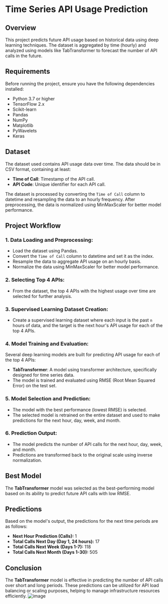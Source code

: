 # Time Series API Usage Prediction

## Overview

This project predicts future API usage based on historical data using deep learning techniques. The dataset is aggregated by time (hourly) and analyzed using models like TabTransformer to forecast the number of API calls in the future.

## Requirements

Before running the project, ensure you have the following dependencies installed:

- Python 3.7 or higher
- TensorFlow 2.x
- Scikit-learn
- Pandas
- NumPy
- Matplotlib
- PyWavelets
- Keras
## Dataset

The dataset used contains API usage data over time. The data should be in CSV format, containing at least:

- **Time of Call**: Timestamp of the API call.
- **API Code**: Unique identifier for each API call.

The dataset is processed by converting the `Time of Call` column to datetime and resampling the data to an hourly frequency. After preprocessing, the data is normalized using MinMaxScaler for better model performance.

## Project Workflow

### 1. Data Loading and Preprocessing:
- Load the dataset using Pandas.
- Convert the `Time of Call` column to datetime and set it as the index.
- Resample the data to aggregate API usage on an hourly basis.
- Normalize the data using MinMaxScaler for better model performance.

### 2. Selecting Top 4 APIs:
- From the dataset, the top 4 APIs with the highest usage over time are selected for further analysis.

### 3. Supervised Learning Dataset Creation:
- Create a supervised learning dataset where each input is the past `n` hours of data, and the target is the next hour's API usage for each of the top 4 APIs.

### 4. Model Training and Evaluation:
Several deep learning models are built for predicting API usage for each of the top 4 APIs:
- **TabTransformer**: A model using transformer architecture, specifically designed for time series data.
- The model is trained and evaluated using RMSE (Root Mean Squared Error) on the test set.

### 5. Model Selection and Prediction:
- The model with the best performance (lowest RMSE) is selected.
- The selected model is retrained on the entire dataset and used to make predictions for the next hour, day, week, and month.

### 6. Prediction Output:
- The model predicts the number of API calls for the next hour, day, week, and month.
- Predictions are transformed back to the original scale using inverse normalization.

## Best Model

The **TabTransformer** model was selected as the best-performing model based on its ability to predict future API calls with low RMSE.

## Predictions

Based on the model's output, the predictions for the next time periods are as follows:

- **Next Hour Prediction (Calls):** 1
- **Total Calls Next Day (Day 1, 24 hours):** 17
- **Total Calls Next Week (Days 1-7):** 118
- **Total Calls Next Month (Days 1-30):** 505

## Conclusion

The **TabTransformer** model is effective in predicting the number of API calls over short and long periods. These predictions can be utilized for API load balancing or scaling purposes, helping to manage infrastructure resources efficiently.
![image](https://github.com/user-attachments/assets/1593edfd-1df2-46ae-99ee-b080970ac082)

